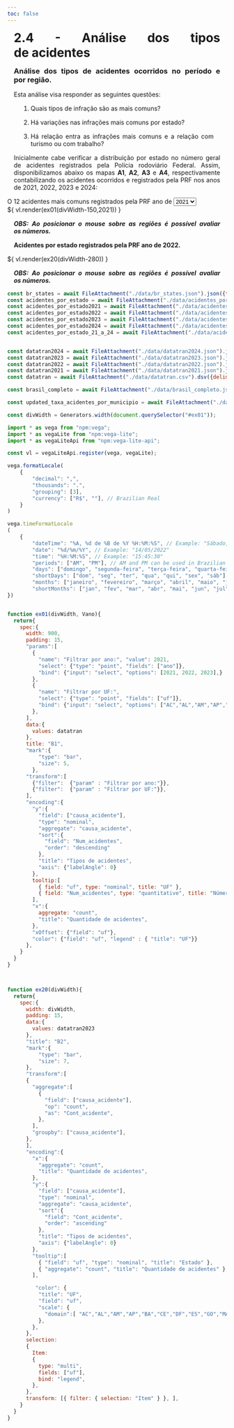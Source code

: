```yaml
---
toc: false
---
```


<style> 
    p, li, ol, table, figure, figcaption, h1, h2, h3, h4, h5, h6, .katex-display
    {
        max-width:none;
        text-align: justify;
        margin: 15px 15px;
        text-wrap: pretty;
    }
</style>

# 2.4 - Análise dos tipos de acidentes

### Análise dos tipos de acidentes ocorridos no período e por região.

Esta análise visa responder as seguintes questões:

1) Quais tipos de infração são as mais comuns?
2) Há variações nas infrações mais comuns por estado?
3) Há relação entra as infrações mais comuns e a relação com turismo ou com trabalho?


Inicialmente cabe verificar a distribuição por estado no número geral de acidentes registrados pela Polícia rodoviário Federal. Assim, disponibilizamos abaixo os mapas **A1**, **A2**, **A3** e **A4**, respectivamente contabilizando os acidentes ocorridos e registrados pela PRF nos anos de 2021, 2022, 2023 e 2024:



<div class="grid grid-cols">
  <div id="ex01" class="card">
      O 12 acidentes mais comuns registrados pela PRF ano de <select name="CMBAno" id="CMBAno">
        <option value=ex01>2021</option>
        <option value=ex02>2022</option>
        <option value=ex03>2023</option>
        <option value=ex04>2024</option>
      </select>
      <div style="width: 100%, margin-top: 15px;">
        ${ vl.render(ex01(divWidth-150,2021)) }
      </div>
      <h5>OBS: Ao posicionar o mouse sobre as regiões é possível avaliar os números.</h5>
  </div>
</div>

<div class="grid grid-cols">
    <div id="ex20" class="card">
        <h4>Acidentes por estado registrados pela PRF ano de 2022.</h4>
        <div style="width: 100%; margin-top: 15px;">
            ${ vl.render(ex20(divWidth-280)) }
        </div>
        <h5>OBS: Ao posicionar o mouse sobre as regiões é possível avaliar os números.</h5>
    </div>
</div>

```js
const br_states = await FileAttachment("./data/br_states.json").json({typed: true,});
const acidentes_por_estado = await FileAttachment("./data/acidentes_por_estado.csv").csv({ typed: true });
const acidentes_por_estado2021 = await FileAttachment("./data/acidentes_por_estado2021.csv").csv({ typed: true });    
const acidentes_por_estado2022 = await FileAttachment("./data/acidentes_por_estado2022.csv").csv({ typed: true });
const acidentes_por_estado2023 = await FileAttachment("./data/acidentes_por_estado2023.csv").csv({ typed: true });
const acidentes_por_estado2024 = await FileAttachment("./data/acidentes_por_estado2024.csv").csv({ typed: true });
const acidentes_por_estado_21_a_24 = await FileAttachment("./data/acidentes_por_estado_21_a_24.csv").csv({ typed: true });


const datatran2024 = await FileAttachment("./data/datatran2024.json").json({typed: true,});
const datatran2023 = await FileAttachment("./data/datatran2023.json").json({typed: true,});
const datatran2022 = await FileAttachment("./data/datatran2022.json").json({typed: true,});
const datatran2021 = await FileAttachment("./data/datatran2021.json").json({typed: true,});
const datatran = await FileAttachment("./data/datatran.csv").dsv({delimiter: ";",typed: true,});

const brasil_completo = await FileAttachment("./data/brasil_completo.json").json({typed: true,});

const updated_taxa_acidentes_por_municipio = await FileAttachment("./data/updated_taxa_acidentes_por_municipio.csv").csv({  typed: true,});

const divWidth = Generators.width(document.querySelector("#ex01"));

import * as vega from "npm:vega";
import * as vegaLite from "npm:vega-lite";
import * as vegaLiteApi from "npm:vega-lite-api";

const vl = vegaLiteApi.register(vega, vegaLite);

vega.formatLocale(
    {
        "decimal": ",",
        "thousands": ".",
        "grouping": [3],
        "currency": ["R$", ""], // Brazilian Real
    }
)

vega.timeFormatLocale
(
    {
        "dateTime": "%A, %d de %B de %Y %H:%M:%S", // Example: "Sábado, 14 de Maio de 2022 15:45:30"
        "date": "%d/%m/%Y", // Example: "14/05/2022"
        "time": "%H:%M:%S", // Example: "15:45:30"
        "periods": ["AM", "PM"], // AM and PM can be used in Brazilian Portuguese as well.
        "days": ["domingo", "segunda-feira", "terça-feira", "quarta-feira", "quinta-feira", "sexta-feira", "sábado"],
        "shortDays": ["dom", "seg", "ter", "qua", "qui", "sex", "sáb"],
        "months": ["janeiro", "fevereiro", "março", "abril", "maio", "junho", "julho", "agosto", "setembro", "outubro", "novembro", "dezembro"],
        "shortMonths": ["jan", "fev", "mar", "abr", "mai", "jun", "jul", "ago", "set", "out", "nov", "dez"]
})


function ex01(divWidth, Vano){
  return{
    spec:{
      width: 900,
      padding: 15,  
      "params":[
        {
          "name": "Filtrar por ano:", "value": 2021,
          "select": {"type": "point", "fields": ["ano"]},
          "bind": {"input": "select", "options": [2021, 2022, 2023],}
        },
        {
          "name": "Filtrar por UF:", 
          "select": {"type": "point", "fields": ["uf"]},
          "bind": {"input": "select", "options": ["AC","AL","AM","AP","BA","CE","DF","ES","GO","MA","MG","MS","MT","PA","PB","PE","PI","PR","RJ","RN","RO","RR","RS","SC","SE","SP","TO"],}
        },
      ], 
      data:{
        values: datatran
      },
      title: "B1",
      "mark":{
          "type": "bar",
          "size": 5,
        },
      "transform":[
        {"filter":  {"param" : "Filtrar por ano:"}},
        {"filter":  {"param" : "Filtrar por UF:"}},
      ],      
      "encoding":{
        "y":{
          "field": ["causa_acidente"],
          "type": "nominal",
          "aggregate": "causa_acidente",
          "sort":{
            "field": "Num_acidentes",
            "order": "descending"
          },        
          "title": "Tipos de acidentes", 
          "axis": {"labelAngle": 0}                                 
        },
        tooltip:[
          { field: "uf", type: "nominal", title: "UF" },
          { field: "Num_acidentes", type: "quantitative", title: "Número de aciedentes" },
        ],
        "x":{
          aggregate: "count",                  
          "title": "Quantidade de acidentes",    
        },
        "xOffset": {"field": "uf"},
        "color": {"field": "uf", "legend" : { "title": "UF"}}            
      },     
    }
  }
}



function ex20(divWidth){
  return{
    spec:{
      width: divWidth,
      padding: 15,   
      data:{
        values: datatran2023
      },
      "title": "B2",
      "mark":{
          "type": "bar",
          "size": 7,
      },
      "transform":[
      {
        "aggregate":[
          {
            "field": ["causa_acidente"],
            "op": "count", 
            "as": "Cont_acidente",
          },
        ],
        "groupby": ["causa_acidente"],
      },
      ],
      "encoding":{
        "x":{
          "aggregate": "count",                   
          "title": "Quantidade de acidentes", 
        },
        "y":{
          "field": ["causa_acidente"],
          "type": "nominal",
          "aggregate": "causa_acidente",
          "sort":{
            "field": "Cont_acidente",
            "order": "ascending"
          },        
          "title": "Tipos de acidentes", 
          "axis": {"labelAngle": 0}                                 
        },
        "tooltip":[
          { "field": "uf", "type": "nominal", "title": "Estado" },
          { "aggregate": "count", "title": "Quantidade de acidentes" },
        ],

         "color": {
          "title": "UF",
          "field": "uf", 
          "scale": {
            "domain":[ "AC","AL","AM","AP","BA","CE","DF","ES","GO","MA","MG","MS","MT","PA","PB","PE","PI","PR","RJ","RN","RO","RR","RS","SC","SE","SP","TO" ],
          },
        },  
      },
      selection: 
      {
        Item: 
        {
          type: "multi",
          fields: ["uf"],
          bind: "legend",
        },
      },
      transform: [{ filter: { selection: "Item" } }, ],
    }
  }
}
```
